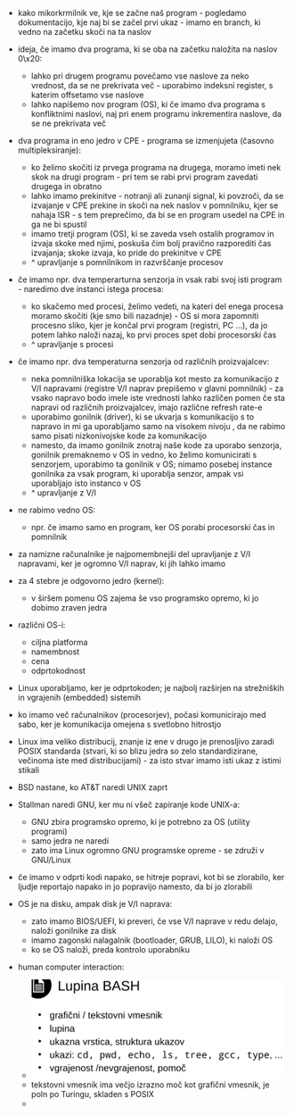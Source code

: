 - kako mikorkrmilnik ve, kje se začne naš program - pogledamo dokumentacijo, kje naj bi se začel prvi ukaz - imamo en branch, ki vedno na začetku skoči na ta naslov
- ideja, če imamo dva programa, ki se oba na začetku naložita na naslov 0\x20:
	- lahko pri drugem programu povečamo vse naslove za neko vrednost, da se ne prekrivata več - uporabimo indeksni register, s katerim offsetamo vse naslove
	- lahko napišemo nov program (OS), ki če imamo dva programa s konfliktnimi naslovi, naj pri enem programu inkrementira naslove, da se ne prekrivata več
- dva programa in eno jedro v CPE - programa se izmenjujeta (časovno multipleksiranje):
	- ko želimo skočiti iz prvega programa na drugega, moramo imeti nek skok na drugi program - pri tem se rabi prvi program zavedati drugega in obratno
	- lahko imamo prekinitve - notranji ali zunanji signal, ki povzroči, da se izvajanje v CPE prekine in skoči na nek naslov v pomnilniku, kjer se nahaja ISR - s tem preprečimo, da bi se en program usedel na CPE in ga ne bi spustil
	- imamo tretji program (OS), ki se zaveda vseh ostalih programov in izvaja skoke med njimi, poskuša čim bolj pravično razporediti čas izvajanja; skoke izvaja, ko pride do prekinitve v CPE
	- ^ upravljanje s pomnilnikom in razvrščanje procesov
- če imamo npr. dva temperarturna senzorja in vsak rabi svoj isti program - naredimo dve instanci istega procesa:
	- ko skačemo med procesi, želimo vedeti, na kateri del enega procesa moramo skočiti (kje smo bili nazadnje) - OS si mora zapomniti procesno sliko, kjer je končal prvi program (registri, PC ...), da jo potem lahko naloži nazaj, ko prvi proces spet dobi procesorski čas
	- ^ upravljanje s procesi
- če imamo npr. dva temperaturna senzorja od različnih proizvajalcev:
	- neka pomnilniška lokacija se uporablja kot mesto za komunikacijo z V/I napravami (registre V/I naprav prepišemo v glavni pomnilnik) - za vsako napravo bodo imele iste vrednosti lahko različen pomen če sta napravi od različnih proizvajalcev, imajo različne refresh rate-e
	- uporabimo gonilnik (driver), ki se ukvarja s komunikacijo s to napravo in mi ga uporabljamo samo na visokem nivoju , da ne rabimo samo pisati nizkonivojske kode za komunikacijo
	- namesto, da imamo gonilnik znotraj naše kode za uporabo senzorja, gonilnik premaknemo v OS in vedno, ko želimo komunicirati s senzorjem, uporabimo ta gonilnik v OS; nimamo posebej instance gonilnika za vsak program, ki uporablja senzor, ampak vsi uporabljajo isto instanco v OS
	- ^ upravljanje z V/I
- ne rabimo vedno OS:
	- npr. če imamo samo en program, ker OS porabi procesorski čas in pomnilnik
- za namizne računalnike je najpomembnejši del upravljanje z V/I napravami, ker je ogromno V/I naprav, ki jih lahko imamo

- za 4 stebre je odgovorno jedro (kernel):
	- v širšem pomenu OS zajema še vso programsko opremo, ki jo dobimo zraven jedra

- različni OS-i:
	- ciljna platforma
	- namembnost
	- cena
	- odprtokodnost

- Linux uporabljamo, ker je odprtokoden; je najbolj razširjen na strežniških in vgrajenih (embedded) sistemih

- ko imamo več računalnikov (procesorjev), počasi komunicirajo med sabo, ker je komunikacija omejena s svetlobno hitrostjo

- Linux ima veliko distribucij, znanje iz ene v drugo je prenosljivo zaradi POSIX standarda (stvari, ki so blizu jedra so zelo standardizirane, večinoma iste med distribucijami) - za isto stvar imamo isti ukaz z istimi stikali

- BSD nastane, ko AT&T naredi UNIX zaprt
- Stallman naredi GNU, ker mu ni všeč zapiranje kode UNIX-a:
	- GNU zbira programsko opremo, ki je potrebno za OS (utility programi)
	- samo jedra ne naredi
	- zato ima Linux ogromno GNU programske opreme - se združi v GNU/Linux

- če imamo v odprti kodi napako, se hitreje popravi, kot bi se zlorabilo, ker ljudje reportajo napako in jo popravijo namesto, da bi jo zlorabili

- OS je na disku, ampak disk je V/I naprava:
	- zato imamo BIOS/UEFI, ki preveri, če vse V/I naprave v redu delajo, naloži gonilnike za disk
	- imamo zagonski nalagalnik (bootloader, GRUB, LILO), ki naloži OS
	- ko se OS naloži, preda kontrolo uporabniku

- human computer interaction:
	- ![600](/Images/Pasted%20image%2020240226152731.png)
	- tekstovni vmesnik ima večjo izrazno moč kot grafični vmesnik, je poln po Turingu, skladen s POSIX
	- 